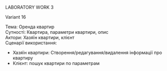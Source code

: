 LABORATORY WORK 3

Variant 16

Тема: Оренда квартир  
Сутності: Квартира, параметри квартири, опис  
Актори: Хазяїн квартири, клієнт  
Сценарії використання:
- Хазяїн квартири: Створення/редагування/видалення інформації про квартиру
- Клієнт: пошук квартири по параметрам